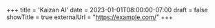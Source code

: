 +++
title = 'Kaizan AI'
date = 2023-01-01T08:00:00-07:00
draft = false
showTitle = true
externalUrl = "https://example.com/"
+++

